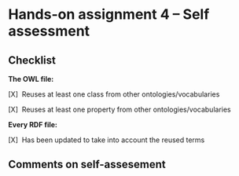# Hands-on assignment 4 – Self assessment

## Checklist



**The OWL file:**

[X]&nbsp;&nbsp;Reuses at least one class from other ontologies/vocabularies

[X]&nbsp;&nbsp;Reuses at least one property from other ontologies/vocabularies

**Every RDF file:**

[X]&nbsp;&nbsp;Has been updated to take into account the reused terms

## Comments on self-assesement

